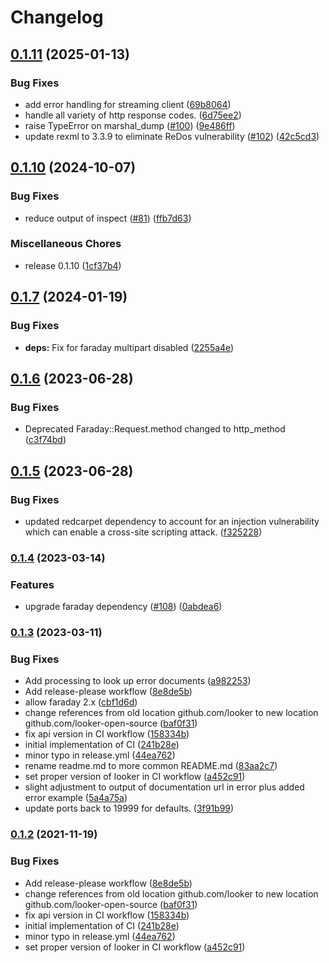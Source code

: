 # Changelog

## [0.1.11](https://github.com/looker-open-source/looker-sdk-ruby/compare/v0.1.10...v0.1.11) (2025-01-13)


### Bug Fixes

* add error handling for streaming client ([69b8064](https://github.com/looker-open-source/looker-sdk-ruby/commit/69b8064818161d273872eb658be16bb17ed6df56))
* handle all variety of http response codes. ([6d75ee2](https://github.com/looker-open-source/looker-sdk-ruby/commit/6d75ee2c30521d48b4e68b910c75ff5fe9ff22e7))
* raise TypeError on marshal_dump ([#100](https://github.com/looker-open-source/looker-sdk-ruby/issues/100)) ([9e486ff](https://github.com/looker-open-source/looker-sdk-ruby/commit/9e486ff413f1951e557a9816729007067bf8588f))
* update rexml to 3.3.9 to eliminate ReDos vulnerability ([#102](https://github.com/looker-open-source/looker-sdk-ruby/issues/102)) ([42c5cd3](https://github.com/looker-open-source/looker-sdk-ruby/commit/42c5cd349231457fd7e75e541a0a208bae625c39))

## [0.1.10](https://github.com/looker-open-source/looker-sdk-ruby/compare/v0.1.7...v0.1.10) (2024-10-07)


### Bug Fixes

* reduce output of inspect ([#81](https://github.com/looker-open-source/looker-sdk-ruby/issues/81)) ([ffb7d63](https://github.com/looker-open-source/looker-sdk-ruby/commit/ffb7d630842a907e860bc27bfefe8c51f401986a))


### Miscellaneous Chores

* release 0.1.10 ([1cf37b4](https://github.com/looker-open-source/looker-sdk-ruby/commit/1cf37b49586d97b4bbd85f1bf4f16c8836948744))

## [0.1.7](https://github.com/looker-open-source/looker-sdk-ruby/compare/v0.1.6...v0.1.7) (2024-01-19)


### Bug Fixes

* **deps:** Fix for faraday multipart disabled ([2255a4e](https://github.com/looker-open-source/looker-sdk-ruby/commit/2255a4e4d67b87c06cefe87d945e9e11ae069465))

## [0.1.6](https://github.com/looker-open-source/looker-sdk-ruby/compare/v0.1.5...v0.1.6) (2023-06-28)


### Bug Fixes

* Deprecated Faraday::Request.method changed to http_method ([c3f74bd](https://github.com/looker-open-source/looker-sdk-ruby/commit/c3f74bdbaeb0ec6cc7ed10e2f395b7273cb80783))

## [0.1.5](https://github.com/looker-open-source/looker-sdk-ruby/compare/v0.1.4...v0.1.5) (2023-06-28)


### Bug Fixes

* updated redcarpet dependency to account for an injection vulnerability which can enable a cross-site scripting attack. ([f325228](https://github.com/looker-open-source/looker-sdk-ruby/commit/f32522897157887d0bf446b8c5b27c57d8e533b9))

### [0.1.4](https://www.github.com/looker-open-source/looker-sdk-ruby/compare/v0.1.3...v0.1.4) (2023-03-14)


### Features

* upgrade faraday dependency ([#108](https://www.github.com/looker-open-source/looker-sdk-ruby/issues/108)) ([0abdea6](https://www.github.com/looker-open-source/looker-sdk-ruby/commit/0abdea60e579a104e4f060a9ca9b3cd7ae17d7b0))
### [0.1.3](https://www.github.com/looker-open-source/looker-sdk-ruby/compare/v0.1.2...v0.1.3) (2023-03-11)


### Bug Fixes

* Add processing to look up error documents ([a982253](https://www.github.com/looker-open-source/looker-sdk-ruby/commit/a982253a806833b4ec53ca5322f6ba046ad8fe74))
* Add release-please workflow ([8e8de5b](https://www.github.com/looker-open-source/looker-sdk-ruby/commit/8e8de5b9cb0063047a0f92511ce3f5e93237d109))
* allow faraday 2.x ([cbf1d6d](https://www.github.com/looker-open-source/looker-sdk-ruby/commit/cbf1d6df15e1c3e2101772de3be78e95e7a6cf06))
* change references from old location github.com/looker to new location github.com/looker-open-source ([baf0f31](https://www.github.com/looker-open-source/looker-sdk-ruby/commit/baf0f315deec45d04d53ca2ba08ad7139beed884))
* fix api version in CI workflow ([158334b](https://www.github.com/looker-open-source/looker-sdk-ruby/commit/158334bf7675ebbc3293f8fc06b028e0039eddf7))
* initial implementation of CI ([241b28e](https://www.github.com/looker-open-source/looker-sdk-ruby/commit/241b28ef9569fc4c7b940803537d49c48a4b3224))
* minor typo in release.yml ([44ea762](https://www.github.com/looker-open-source/looker-sdk-ruby/commit/44ea76282eade774b82750ee2dfa98c603a60733))
* rename readme.md to more common README.md ([83aa2c7](https://www.github.com/looker-open-source/looker-sdk-ruby/commit/83aa2c788c60c7a305b7af40990e75128353cb8d))
* set proper version of looker in CI workflow ([a452c91](https://www.github.com/looker-open-source/looker-sdk-ruby/commit/a452c91a364ebecd420bf1a110f9b497b3fb0349))
* slight adjustment to output of documentation url in error plus added error example ([5a4a75a](https://www.github.com/looker-open-source/looker-sdk-ruby/commit/5a4a75ad0af2c477db9980743fe59388e2a6cfb6))
* update ports back to 19999 for defaults. ([3f91b99](https://www.github.com/looker-open-source/looker-sdk-ruby/commit/3f91b9923c1821e840e84014759c54ea07b7072f))

### [0.1.2](https://www.github.com/looker-open-source/looker-sdk-ruby/compare/v0.1.1...v0.1.2) (2021-11-19)


### Bug Fixes

* Add release-please workflow ([8e8de5b](https://www.github.com/looker-open-source/looker-sdk-ruby/commit/8e8de5b9cb0063047a0f92511ce3f5e93237d109))
* change references from old location github.com/looker to new location github.com/looker-open-source ([baf0f31](https://www.github.com/looker-open-source/looker-sdk-ruby/commit/baf0f315deec45d04d53ca2ba08ad7139beed884))
* fix api version in CI workflow ([158334b](https://www.github.com/looker-open-source/looker-sdk-ruby/commit/158334bf7675ebbc3293f8fc06b028e0039eddf7))
* initial implementation of CI ([241b28e](https://www.github.com/looker-open-source/looker-sdk-ruby/commit/241b28ef9569fc4c7b940803537d49c48a4b3224))
* minor typo in release.yml ([44ea762](https://www.github.com/looker-open-source/looker-sdk-ruby/commit/44ea76282eade774b82750ee2dfa98c603a60733))
* set proper version of looker in CI workflow ([a452c91](https://www.github.com/looker-open-source/looker-sdk-ruby/commit/a452c91a364ebecd420bf1a110f9b497b3fb0349))
